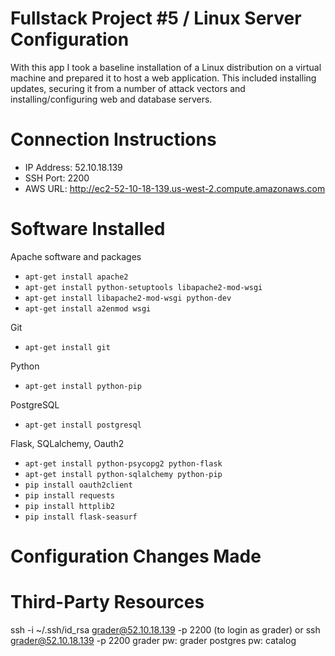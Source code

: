 # Fullstack Project #5 / Linux Server Configuration

With this app I took a baseline installation of a Linux distribution on a virtual machine and prepared it to host a web application. This included installing updates, securing it from a number of attack vectors and installing/configuring web and database servers.

# Connection Instructions
* IP Address: 52.10.18.139
* SSH Port: 2200
* AWS URL: http://ec2-52-10-18-139.us-west-2.compute.amazonaws.com

# Software Installed
Apache software and packages
* `apt-get install apache2`
* `apt-get install python-setuptools libapache2-mod-wsgi`
* `apt-get install libapache2-mod-wsgi python-dev`
* `apt-get install a2enmod wsgi`

Git
* `apt-get install git`

Python
* `apt-get install python-pip`

PostgreSQL
* `apt-get install postgresql`

Flask, SQLalchemy, Oauth2
* `apt-get install python-psycopg2 python-flask`
* `apt-get install python-sqlalchemy python-pip`
* `pip install oauth2client`
* `pip install requests`
* `pip install httplib2`
* `pip install flask-seasurf`

# Configuration Changes Made

# Third-Party Resources

ssh -i ~/.ssh/id_rsa grader@52.10.18.139 -p 2200 (to login as grader)
or ssh grader@52.10.18.139 -p 2200
grader pw: grader
postgres pw: catalog
